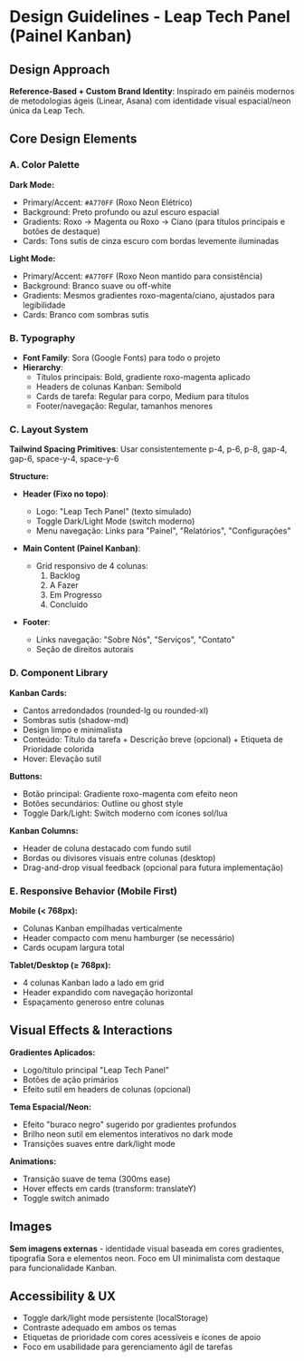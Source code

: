 # Design Guidelines - Leap Tech Panel (Painel Kanban)

## Design Approach
**Reference-Based + Custom Brand Identity**: Inspirado em painéis modernos de metodologias ágeis (Linear, Asana) com identidade visual espacial/neon única da Leap Tech.

## Core Design Elements

### A. Color Palette

**Dark Mode:**
- Primary/Accent: `#A770FF` (Roxo Neon Elétrico)
- Background: Preto profundo ou azul escuro espacial
- Gradients: Roxo → Magenta ou Roxo → Ciano (para títulos principais e botões de destaque)
- Cards: Tons sutis de cinza escuro com bordas levemente iluminadas

**Light Mode:**
- Primary/Accent: `#A770FF` (Roxo Neon mantido para consistência)
- Background: Branco suave ou off-white
- Gradients: Mesmos gradientes roxo-magenta/ciano, ajustados para legibilidade
- Cards: Branco com sombras sutis

### B. Typography
- **Font Family**: Sora (Google Fonts) para todo o projeto
- **Hierarchy**:
  - Títulos principais: Bold, gradiente roxo-magenta aplicado
  - Headers de colunas Kanban: Semibold
  - Cards de tarefa: Regular para corpo, Medium para títulos
  - Footer/navegação: Regular, tamanhos menores

### C. Layout System
**Tailwind Spacing Primitives**: Usar consistentemente p-4, p-6, p-8, gap-4, gap-6, space-y-4, space-y-6

**Structure:**
- **Header (Fixo no topo)**:
  - Logo: "Leap Tech Panel" (texto simulado)
  - Toggle Dark/Light Mode (switch moderno)
  - Menu navegação: Links para "Painel", "Relatórios", "Configurações"
  
- **Main Content (Painel Kanban)**:
  - Grid responsivo de 4 colunas:
    1. Backlog
    2. A Fazer
    3. Em Progresso
    4. Concluído
  
- **Footer**:
  - Links navegação: "Sobre Nós", "Serviços", "Contato"
  - Seção de direitos autorais

### D. Component Library

**Kanban Cards:**
- Cantos arredondados (rounded-lg ou rounded-xl)
- Sombras sutis (shadow-md)
- Design limpo e minimalista
- Conteúdo: Título da tarefa + Descrição breve (opcional) + Etiqueta de Prioridade colorida
- Hover: Elevação sutil

**Buttons:**
- Botão principal: Gradiente roxo-magenta com efeito neon
- Botões secundários: Outline ou ghost style
- Toggle Dark/Light: Switch moderno com ícones sol/lua

**Kanban Columns:**
- Header de coluna destacado com fundo sutil
- Bordas ou divisores visuais entre colunas (desktop)
- Drag-and-drop visual feedback (opcional para futura implementação)

### E. Responsive Behavior (Mobile First)

**Mobile (< 768px):**
- Colunas Kanban empilhadas verticalmente
- Header compacto com menu hamburger (se necessário)
- Cards ocupam largura total

**Tablet/Desktop (≥ 768px):**
- 4 colunas Kanban lado a lado em grid
- Header expandido com navegação horizontal
- Espaçamento generoso entre colunas

## Visual Effects & Interactions

**Gradientes Aplicados:**
- Logo/título principal "Leap Tech Panel"
- Botões de ação primários
- Efeito sutil em headers de colunas (opcional)

**Tema Espacial/Neon:**
- Efeito "buraco negro" sugerido por gradientes profundos
- Brilho neon sutil em elementos interativos no dark mode
- Transições suaves entre dark/light mode

**Animations:**
- Transição suave de tema (300ms ease)
- Hover effects em cards (transform: translateY)
- Toggle switch animado

## Images
**Sem imagens externas** - identidade visual baseada em cores gradientes, tipografia Sora e elementos neon. Foco em UI minimalista com destaque para funcionalidade Kanban.

## Accessibility & UX
- Toggle dark/light mode persistente (localStorage)
- Contraste adequado em ambos os temas
- Etiquetas de prioridade com cores acessíveis e ícones de apoio
- Foco em usabilidade para gerenciamento ágil de tarefas